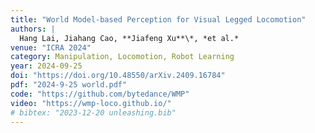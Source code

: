 ```yaml
---
title: "World Model-based Perception for Visual Legged Locomotion"
authors: |
  Hang Lai, Jiahang Cao, **Jiafeng Xu**\*, *et al.*
venue: "ICRA 2024"
category: Manipulation, Locomotion, Robot Learning
year: 2024-09-25
doi: "https://doi.org/10.48550/arXiv.2409.16784"
pdf: "2024-9-25 world.pdf"
code: "https://github.com/bytedance/WMP"
video: "https://wmp-loco.github.io/"
# bibtex: "2023-12-20 unleashing.bib"
---
```

